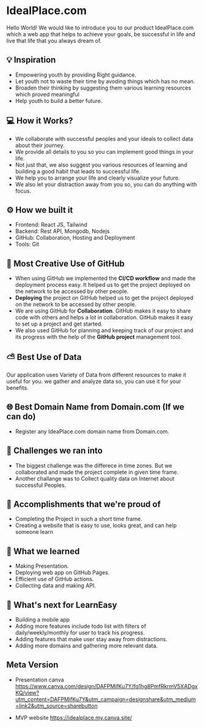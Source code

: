# IdealPlace.com

Hello World! We would like to introduce you to our product IdealPlace.com which a web app that helps to achieve your goals, be successful in life and live that life that you always dream of.

## 💡 Inspiration

- Empowering youth by providing Right guidance.
- Let youth not to waste their time by avoding things which has no mean.
- Broaden their thinking by suggesting them various learning resources which proved meaningful
- Help youth to build a better future.

## 💻 How it Works?

- We collaborate with successful peoples and your ideals to collect data about their journey.
- We provide all details to you so you can implement good things in your life.
- Not just that, we also suggest you various resources of learning and building a good habit that leads to successful life.
- We help you to arrange your life and clearly visualize your future.
- We also let your distraction away from you so, you can do anything with focus.

## ⚙️ How we built it

- Frontend: React JS, Tailwind
- Backend: Rest API, Mongodb, Nodejs
- GitHub: Collaboration, Hosting and Deployment
- Tools: Git

## 🤝 Most Creative Use of GitHub

- When using GitHub we implemented the **CI/CD workflow** and made the deployment process easy. It helped us to get the project deployed on the network to be accessed by other people.
- **Deploying** the project on GitHub helped us to get the project deployed on the network to be accessed by other people.
- We are using GitHub for **Collaboration**. GitHub makes it easy to share code with others and helps a lot in collaboration. GitHub makes it easy to set up a project and get started.
- We also used GitHub for planning and keeping track of our project and its progress with the help of the **GitHub project** management tool.

## ⛅ Best Use of Data

Our application uses Variety of Data from different resources to make it useful for you. we gather and analyze data so, you can use it for your benefits.

## 🌐 Best Domain Name from Domain.com (If we can do)
- Register any IdeaPlace.com domain name from Domain.com.

## 🧠 Challenges we ran into

- The biggest challenge was the differece in time zones. But we collaborated and made the project complete in given time frame.
- Another challange was to Collect quality data on Internet about successful Peoples.

## 🏅 Accomplishments that we're proud of

- Completing the Project in such a short time frame.
- Creating a website that is easy to use, looks great, and can help someone learn

## 📖 What we learned

- Making Presentation.
- Deploying web app on GitHub Pages.
- Efficient use of GitHub actions.
- Collecting data and making API.

## 🚀 What's next for LearnEasy

- Building a mobile app
- Adding more features include todo list with filters of daily/weekly/monthly for user to track his progress.
- Adding features that make user stay away from distractions.
- Adding more domains and gathering more relevant data.

## Meta Version
- Presentation canva https://www.canva.com/design/DAFPMifKu7Y/fq1hg8PmfRkrmV5XADgxKQ/view?utm_content=DAFPMifKu7Y&utm_campaign=designshare&utm_medium=link2&utm_source=sharebutton

- MVP website https://idealplace.my.canva.site/
